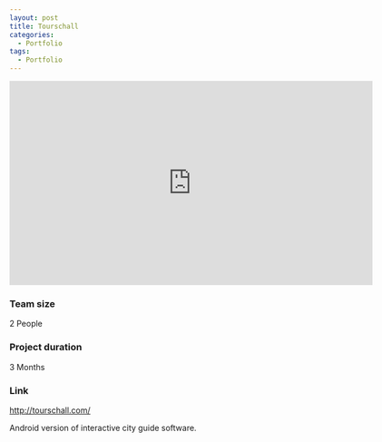 ```yaml
---
layout: post
title: Tourschall
categories:
  - Portfolio
tags:
  - Portfolio
---
```


<div class="embed-responsive embed-responsive-16by9">
  <iframe width="640" height="360" class="embed-responsive-item" src="https://www.youtube-nocookie.com/embed/a3P2LkStbJ0?controls=1&amp;" frameborder="0" allowfullscreen></iframe>
</div>

### Team size
2 People

### Project duration
3 Months

### Link
<http://tourschall.com/>

Android version of interactive city guide software.